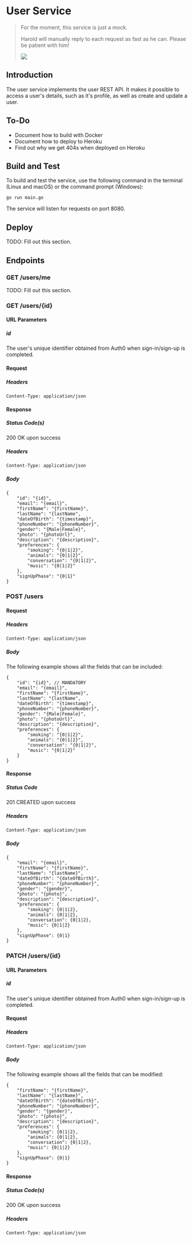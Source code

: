# User Service
>For the moment, this service is just a mock.
>
>Harold will manually reply to each request as
>fast as he can. Please be patient with him!
>
>![](https://hungarytoday.hu/wp-content/uploads/2018/02/18ps27.jpg)

## Introduction
The user service implements the user REST API. It makes it possible to access a user's details, such as it's profile, as well as create and update a user.

## To-Do
* Document how to build with Docker
* Document how to deploy to Heroku
* Find out why we get 404s when deployed on Heroku

## Build and Test
To build and test the service, use the following command in the terminal (Linux and macOS) or the command prompt (Windows):

`go run main.go`

The service will listen for requests on port 8080.

## Deploy
TODO: Fill out this section.

## Endpoints
### GET /users/me
TODO: Fill out this section.

### GET /users/{id}
#### URL Parameters
##### id
The user's unique identifier obtained from Auth0 when sign-in/sign-up is completed.

#### Request
##### Headers
```
Content-Type: application/json
```

#### Response
##### Status Code(s)
200 OK upon success

##### Headers
```
Content-Type: application/json
```

##### Body
```
{
    "id": "{id}",
    "email": "{email}",
    "firstName": "{firstName}",
    "lastName": "{lastName",
    "dateOfBirth": "{timestamp}",
    "phoneNumber": "{phoneNumber}",
    "gender": "{Male|Female}",
    "photo": "{photoUrl}",
    "description": "{description}",
    "preferences": {
        "smoking": "{0|1|2}",
        "animals": "{0|1|2}",
        "conversation": "{0|1|2}",
        "music": "{0|1|2}"
    },
    "signUpPhase": "{0|1}"
}
```

### POST /users
#### Request
##### Headers
```
Content-Type: application/json
```

##### Body
The following example shows all the fields that can be included:
```
{
    "id": "{id}", // MANDATORY
    "email": "{email}",
    "firstName": "{firstName}",
    "lastName": "{lastName",
    "dateOfBirth": "{timestamp}",
    "phoneNumber": "{phoneNumber}",
    "gender": "{Male|Female}",
    "photo": "{photoUrl}",
    "description": "{description}",
    "preferences": {
        "smoking": "{0|1|2}",
        "animals": "{0|1|2}",
        "conversation": "{0|1|2}",
        "music": "{0|1|2}"
    }
}
```

#### Response
##### Status Code
201 CREATED upon success

##### Headers
```
Content-Type: application/json
```

##### Body
```
{
    "email": "{email}",
    "firstName": "{firstName}",
    "lastName": "{lastName}",
    "dateOfBirth": "{dateOfBirth}",
    "phoneNumber": "{phoneNumber}",
    "gender": "{gender}",
    "photo": "{photo}",
    "description": "{description}",
    "preferences": {
        "smoking": {0|1|2},
        "animals": {0|1|2},
        "conversation": {0|1|2},
        "music": {0|1|2}
    },
    "signUpPhase": {0|1}
}
```

### PATCH /users/{id}
#### URL Parameters
##### id
The user's unique identifier obtained from Auth0 when sign-in/sign-up is completed.

#### Request
##### Headers
```
Content-Type: application/json
```

##### Body
The following example shows all the fields that can be modified:
```
{
    "firstName": "{firstName}",
    "lastName": "{lastName}",
    "dateOfBirth": "{dateOfBirth}",
    "phoneNumber": "{phoneNumber}",
    "gender": "{gender}",
    "photo": "{photo}",
    "description": "{description}",
    "preferences": {
        "smoking": {0|1|2},
        "animals": {0|1|2},
        "conversation": {0|1|2},
        "music": {0|1|2}
    },
    "signUpPhase": {0|1}
}
```

#### Response
##### Status Code(s)
200 OK upon success

##### Headers
```
Content-Type: application/json
```